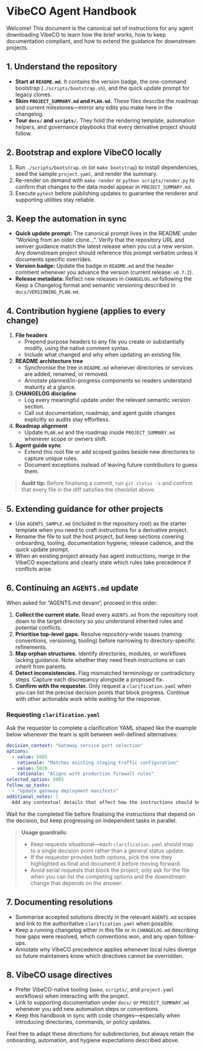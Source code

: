 <!--
  Scope: Repository-wide agent operating rules for VibeCO.
  Last updated: Re-centered the handbook on guiding agents who clone VibeCO, added AGENTS_SAMPLE.md reference, and reinforced the quick update workflow.
-->

# VibeCO Agent Handbook

Welcome! This document is the canonical set of instructions for any agent downloading VibeCO to learn how the brief works, how to keep documentation compliant, and how to extend the guidance for downstream projects.

## 1. Understand the repository
- **Start at `README.md`.** It contains the version badge, the one-command bootstrap (`./scripts/bootstrap.sh`), and the quick update prompt for legacy clones.
- **Skim `PROJECT_SUMMARY.md` and `PLAN.md`.** These files describe the roadmap and current milestones—mirror any edits you make here in the changelog.
- **Tour `docs/` and `scripts/`.** They hold the rendering template, automation helpers, and governance playbooks that every derivative project should follow.

## 2. Bootstrap and explore VibeCO locally
1. Run `./scripts/bootstrap.sh` (or `make bootstrap`) to install dependencies, seed the sample `project.yaml`, and render the summary.
2. Re-render on demand with `make render` or `python scripts/render.py` to confirm that changes to the data model appear in `PROJECT_SUMMARY.md`.
3. Execute `pytest` before publishing updates to guarantee the renderer and supporting utilities stay reliable.

## 3. Keep the automation in sync
- **Quick update prompt:** The canonical prompt lives in the README under “Working from an older clone…”. Verify that the repository URL and semver guidance match the latest release when you cut a new version. Any downstream project should reference this prompt verbatim unless it documents specific overrides.
- **Version badge:** Update the badge in `README.md` and the header comment whenever you advance the version (current release: `v0.7.2`).
- **Release metadata:** Reflect new releases in `CHANGELOG.md` following the Keep a Changelog format and semantic versioning described in `docs/VERSIONING_PLAN.md`.

## 4. Contribution hygiene (applies to every change)
1. **File headers**
   - Prepend purpose headers to any file you create or substantially modify, using the native comment syntax.
   - Include what changed and why when updating an existing file.
2. **README architecture tree**
   - Synchronise the tree in `README.md` whenever directories or services are added, renamed, or removed.
   - Annotate planned/in-progress components so readers understand maturity at a glance.
3. **CHANGELOG discipline**
   - Log every meaningful update under the relevant semantic version section.
   - Call out documentation, roadmap, and agent guide changes explicitly so audits stay effortless.
4. **Roadmap alignment**
   - Update `PLAN.md` and the roadmap inside `PROJECT_SUMMARY.md` whenever scope or owners shift.
5. **Agent guide sync**
   - Extend this root file or add scoped guides beside new directories to capture unique rules.
   - Document exceptions instead of leaving future contributors to guess them.

> **Audit tip:** Before finalising a commit, run `git status -s` and confirm that every file in the diff satisfies the checklist above.

## 5. Extending guidance for other projects
- Use `AGENTS_SAMPLE.md` (included in the repository root) as the starter template when you need to craft instructions for a derivative project.
- Rename the file to suit the host project, but keep sections covering onboarding, tooling, documentation hygiene, release cadence, and the quick update prompt.
- When an existing project already has agent instructions, merge in the VibeCO expectations and clearly state which rules take precedence if conflicts arise.

## 6. Continuing an `AGENTS.md` update
When asked for “AGENTS.md devam”, proceed in this order:
1. **Collect the current state.** Read every `AGENTS.md` from the repository root down to the target directory so you understand inherited rules and potential conflicts.
2. **Prioritise top-level gaps.** Resolve repository-wide issues (naming conventions, versioning, tooling) before narrowing to directory-specific refinements.
3. **Map orphan structures.** Identify directories, modules, or workflows lacking guidance. Note whether they need fresh instructions or can inherit from parents.
4. **Detect inconsistencies.** Flag mismatched terminology or contradictory steps. Capture each discrepancy alongside a proposed fix.
5. **Confirm with the requester.** Only request a `clarification.yaml` when you can list the precise decision points that block progress. Continue with other actionable work while waiting for the response.

### Requesting `clarification.yaml`
Ask the requester to complete a clarification YAML shaped like the example below whenever the team is split between well-defined alternatives:
```yaml
decision_context: "Gateway service port selection"
options:
  - value: 5005
    rationale: "Matches existing staging traffic configuration"
  - value: 5020
    rationale: "Aligns with production firewall rules"
selected_option: 5005
follow_up_tasks:
  - "Update gateway deployment manifests"
additional_notes: |
  Add any contextual details that affect how the instructions should be finalized. Limit requests to the specific fork-in-the-road you are addressing right now.
```
Wait for the completed file before finalising the instructions that depend on the decision, but keep progressing on independent tasks in parallel.

> **Usage guardrails:**
> - Keep requests situational—each `clarification.yaml` should map to a single decision point rather than a general status update.
> - If the requester provides both options, pick the one they highlighted as final and document it before moving forward.
> - Avoid serial requests that block the project; only ask for the file when you can list the competing options and the downstream change that depends on the answer.

## 7. Documenting resolutions
- Summarise accepted solutions directly in the relevant `AGENTS.md` scopes and link to the authoritative `clarification.yaml` when possible.
- Keep a running changelog either in this file or in `CHANGELOG.md` describing how gaps were resolved, which conventions won, and any open follow-ups.
- Annotate why VibeCO precedence applies whenever local rules diverge so future maintainers know which directives cannot be overridden.

## 8. VibeCO usage directives
- Prefer VibeCO-native tooling (`make`, `scripts/`, and `project.yaml` workflows) when interacting with the project.
- Link to supporting documentation under `docs/` or `PROJECT_SUMMARY.md` whenever you add new automation steps or conventions.
- Keep this handbook in sync with code changes—especially when introducing directories, commands, or policy updates.

Feel free to adapt these directions for subdirectories, but always retain the onboarding, automation, and hygiene expectations described above.
